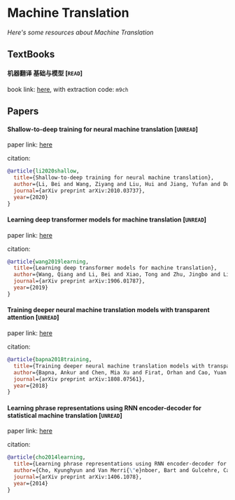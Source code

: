 # Machine Translation
*Here's some resources about Machine Translation*


## TextBooks

#### 机器翻译 基础与模型 [`READ`]
book link: [here](https://pan.baidu.com/s/1VE4vLUMdpjxTqUj3G9KvQg), with extraction code: `m9ch`



## Papers


#### Shallow-to-deep training for neural machine translation [`UNREAD`]

paper link: [here](https://arxiv.org/pdf/2010.03737)

citation: 
```bibtex
@article{li2020shallow,
  title={Shallow-to-deep training for neural machine translation},
  author={Li, Bei and Wang, Ziyang and Liu, Hui and Jiang, Yufan and Du, Quan and Xiao, Tong and Wang, Huizhen and Zhu, Jingbo},
  journal={arXiv preprint arXiv:2010.03737},
  year={2020}
}
```
    


#### Learning deep transformer models for machine translation [`UNREAD`]

paper link: [here](https://arxiv.org/pdf/1906.01787)

citation: 
```bibtex
@article{wang2019learning,
  title={Learning deep transformer models for machine translation},
  author={Wang, Qiang and Li, Bei and Xiao, Tong and Zhu, Jingbo and Li, Changliang and Wong, Derek F and Chao, Lidia S},
  journal={arXiv preprint arXiv:1906.01787},
  year={2019}
}
```
    

#### Training deeper neural machine translation models with transparent attention [`UNREAD`]

paper link: [here](https://arxiv.org/pdf/1808.07561.pdf)

citation: 
```bibtex
@article{bapna2018training,
  title={Training deeper neural machine translation models with transparent attention},
  author={Bapna, Ankur and Chen, Mia Xu and Firat, Orhan and Cao, Yuan and Wu, Yonghui},
  journal={arXiv preprint arXiv:1808.07561},
  year={2018}
}
```
    

#### Learning phrase representations using RNN encoder-decoder for statistical machine translation [`UNREAD`]

paper link: [here](https://arxiv.org/pdf/1406.1078.pdf)

citation: 
```bibtex
@article{cho2014learning,
  title={Learning phrase representations using RNN encoder-decoder for statistical machine translation},
  author={Cho, Kyunghyun and Van Merri{\"e}nboer, Bart and Gulcehre, Caglar and Bahdanau, Dzmitry and Bougares, Fethi and Schwenk, Holger and Bengio, Yoshua},
  journal={arXiv preprint arXiv:1406.1078},
  year={2014}
}
```
    